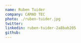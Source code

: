 ```yaml
---
name: Ruben Tuider
company: CAMAO TEC
photo: ./ruben-tuider.jpg
twitter: 
linkedin: ruben-tuider-2a8bab205
github:
---
```

